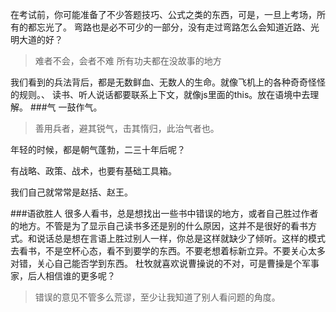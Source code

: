 在考试前，你可能准备了不少答题技巧、公式之类的东西，可是，一旦上考场，所有的都忘光了。
弯路也是必不可少的一部分，没有走过弯路怎么会知道近路、光明大道的好？
> 难者不会，会者不难
> 所有功夫都在没故事的地方

我们看到的兵法背后，都是无数鲜血、无数人的生命。就像飞机上的各种奇奇怪怪的规则。、
读书、听人说话都要联系上下文，就像js里面的this。放在语境中去理解。
###气
一鼓作气。
> 善用兵者，避其锐气，击其惰归，此治气者也。

年轻的时候，都是朝气蓬勃，二三十年后呢？

有战略、政策、战术，也要有基础工具箱。

我们自己就常常是赵括、赵王。

###语欲胜人
很多人看书，总是想找出一些书中错误的地方，或者自己胜过作者的地方。不管是为了显示自己读书多还是别的什么原因，这并不是很好的看书方式。和说话总是想在言语上胜过别人一样，你总是这样就缺少了倾听。这样的模式去看书，不是空杯心态，看不到要学的东西。不要老想着标新立异。不要关心太多对错，关心自己能否学到东西。
杜牧就喜欢说曹操说的不对，可是曹操是个军事家，后人相信谁的更多呢？
> 错误的意见不管多么荒谬，至少让我知道了别人看问题的角度。
